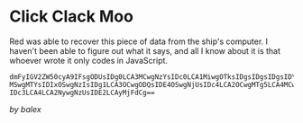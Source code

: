 # Click Clack Moo

Red was able to recover this piece of data from the ship's computer. I haven't been able to figure out what it says, and all I know about it is that whoever wrote it only codes in JavaScript.

```
dmFyIGV2ZW50cyA9IFsgODUsIDg0LCA3MCwgNzYsIDc0LCA1MiwgOTksIDgsIDgsIDgsIDY1LCA3
MSwgMTYsIDIxOSwgNzIsIDg1LCA3OCwgODQsIDE4OSwgNjUsIDc4LCA2OCwgMTg5LCA4MCwgNjks
IDc3LCA4LCA2NywgNzUsIDE2LCAyMjFdCg==
```

_by balex_
